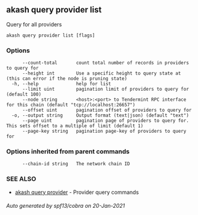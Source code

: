## akash query provider list

Query for all providers

```
akash query provider list [flags]
```

### Options

```
      --count-total       count total number of records in providers to query for
      --height int        Use a specific height to query state at (this can error if the node is pruning state)
  -h, --help              help for list
      --limit uint        pagination limit of providers to query for (default 100)
      --node string       <host>:<port> to Tendermint RPC interface for this chain (default "tcp://localhost:26657")
      --offset uint       pagination offset of providers to query for
  -o, --output string     Output format (text|json) (default "text")
      --page uint         pagination page of providers to query for. This sets offset to a multiple of limit (default 1)
      --page-key string   pagination page-key of providers to query for
```

### Options inherited from parent commands

```
      --chain-id string   The network chain ID
```

### SEE ALSO

* [akash query provider](akash_query_provider.md)	 - Provider query commands

###### Auto generated by spf13/cobra on 20-Jan-2021
